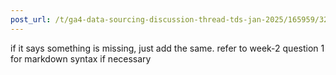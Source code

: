 ```yaml
---
post_url: /t/ga4-data-sourcing-discussion-thread-tds-jan-2025/165959/322
---
```

if it says something is missing, just add the same. refer to week-2 question 1 for markdown syntax if necessary